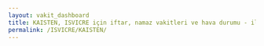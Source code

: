 ```yaml
---
layout: vakit_dashboard
title: KAISTEN, ISVICRE için iftar, namaz vakitleri ve hava durumu - ilçe/eyalet seç
permalink: /ISVICRE/KAISTEN/
---
```


<script type="text/javascript">
  var GLOBAL_COUNTRY = 'ISVICRE';
  var GLOBAL_CITY = 'KAISTEN';
  var GLOBAL_STATE = '';
  var lat = 72;
  var lon = 21;
</script>
